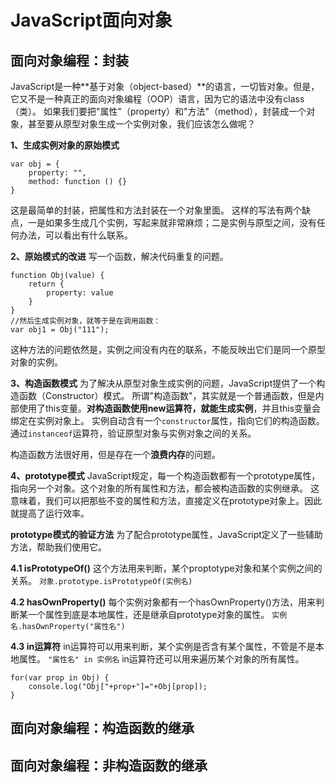 # JavaScript面向对象

## 面向对象编程：封装

JavaScript是一种**基于对象（object-based）**的语言，一切皆对象。但是，它又不是一种真正的面向对象编程（OOP）语言，因为它的语法中没有class（类）。
如果我们要把"属性"（property）和"方法"（method），封装成一个对象，甚至要从原型对象生成一个实例对象，我们应该怎么做呢？

**1、生成实例对象的原始模式**
```
var obj = {
	property: "",
	method: function () {}
}
```
这是最简单的封装，把属性和方法封装在一个对象里面。
这样的写法有两个缺点，一是如果多生成几个实例，写起来就非常麻烦；二是实例与原型之间，没有任何办法，可以看出有什么联系。

**2、原始模式的改进**
写一个函数，解决代码重复的问题。
```
function Obj(value) {
	return {
		property: value
	}
}
//然后生成实例对象，就等于是在调用函数：
var obj1 = Obj("111");
```
这种方法的问题依然是，实例之间没有内在的联系，不能反映出它们是同一个原型对象的实例。

**3、构造函数模式**
为了解决从原型对象生成实例的问题，JavaScript提供了一个构造函数（Constructor）模式。
所谓"构造函数"，其实就是一个普通函数，但是内部使用了this变量。**对构造函数使用new运算符，就能生成实例**，并且this变量会绑定在实例对象上。
实例自动含有一个`constructor`属性，指向它们的构造函数。通过`instanceof`运算符，验证原型对象与实例对象之间的关系。

构造函数方法很好用，但是存在一个**浪费内存**的问题。

**4、prototype模式**
JavaScript规定，每一个构造函数都有一个prototype属性，指向另一个对象。这个对象的所有属性和方法，都会被构造函数的实例继承。
这意味着，我们可以把那些不变的属性和方法，直接定义在prototype对象上。因此就提高了运行效率。

**prototype模式的验证方法**
为了配合prototype属性，JavaScript定义了一些辅助方法，帮助我们使用它。

**4.1 isPrototypeOf()**
这个方法用来判断，某个proptotype对象和某个实例之间的关系。
`对象.prototype.isPrototypeOf(实例名)`

**4.2 hasOwnProperty()**
每个实例对象都有一个hasOwnProperty()方法，用来判断某一个属性到底是本地属性，还是继承自prototype对象的属性。
`实例名.hasOwnProperty("属性名")`

**4.3 in运算符**
in运算符可以用来判断，某个实例是否含有某个属性，不管是不是本地属性。
`"属性名" in 实例名`
in运算符还可以用来遍历某个对象的所有属性。
```
for(var prop in Obj) {
    console.log("Obj["+prop+"]="+Obj[prop]);
}
```

## 面向对象编程：构造函数的继承

## 面向对象编程：非构造函数的继承





